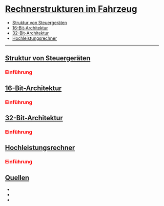 # [Rechnerstrukturen im Fahrzeug]()

  - [Struktur von Steuergeräten]()
  - [16-Bit-Architektur]()
  - [32-Bit-Architektur]()
  - [Hochleistungsrechner]()

---

## [Struktur von Steuergeräten](#can)
### <span style="color:red">Einführung</span>

## [16-Bit-Architektur](#)
### <span style="color:red">Einführung</span>

## [32-Bit-Architektur](#)
### <span style="color:red">Einführung</span>

## [Hochleistungsrechner](#)
### <span style="color:red">Einführung</span>

## [Quellen](#quellen)

- []()
- []()
- []()